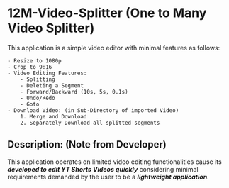 # 12M-Video-Splitter (One to Many Video Splitter)

This application is a simple video editor with minimal features as follows:

    - Resize to 1080p
    - Crop to 9:16
    - Video Editing Features:
        - Splitting
        - Deleting a Segment
        - Forward/Backward (10s, 5s, 0.1s)
        - Undo/Redo
        - Goto
    - Download Video: (in Sub-Directory of imported Video)
        1. Merge and Download
        2. Separately Download all splitted segments

## Description: (Note from Developer)

This application operates on limited video editing functionalities cause its _**developed to edit YT Shorts Videos quickly**_ considering minimal requirements demanded by the user to be a _**lightweight application**_.
